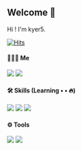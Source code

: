 ## Welcome 🐰
Hi ! I'm kyer5.

[![Hits](https://hits.seeyoufarm.com/api/count/incr/badge.svg?url=https%3A%2F%2Fgithub.com%2Fkyer5-counter&count_bg=%23F69D9D&title_bg=%23555555&icon=github.svg&icon_color=%23E7E7E7&title=hits&edge_flat=false)](https://hits.seeyoufarm.com)

#### 👩🏻‍💻 Me
<p>
  <a href="https://kyer5.tistory.com/" target="_blank"><img src="https://img.shields.io/badge/Tistory-FFCD00?style=flat&logo=Kakao&logoColor=white"/></a>
  <a href="https://www.instagram.com/kyer.5/" target="_blank"><img src="https://img.shields.io/badge/Instagram-E4405F?style=flat&logo=Instagram&logoColor=white"/></a>
</p>

#### 🛠 Skills (Learning • • 🔥)
<p>
  <a href="https://www.java.com/en/" target="_blank" class="simple-icon"><img src="https://img.shields.io/badge/Java-EB282A?style=flat&logo=Java&logoColor=white"/></a>
  <a href="https://spring.io/projects/spring-boot" target="_blank" class="simple-icon"><img src="https://img.shields.io/badge/Spring Boot-6db33f?style=flat&logo=SpringBoot&logoColor=white"/></a>
  <a href="https://www.mysql.com" target="_blank" class="simple-icon"><img src="https://img.shields.io/badge/MySQL-4479A1?style=flat&logo=MySQL&logoColor=white"/></a>
</p>

#### ⚙️ Tools
<p>
  <a href="https://www.jetbrains.com/ko-kr/idea/" target="_blank" class="simple-icon"><img src="https://img.shields.io/badge/IntelliJ IDEA-000000?style=flat&logo=IntelliJ IDEA&logoColor=white"/></a>
  <a href="https://git-scm.com" target="_blank" class="simple-icon"><img src="https://img.shields.io/badge/Git-f05032?style=flat&logo=Git&logoColor=white"/></a>
</p>
